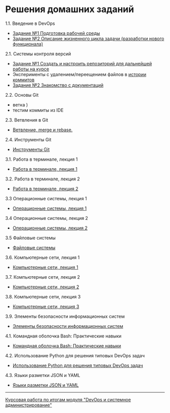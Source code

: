 # Решения домашних заданий

1.1. Введение в DevOps
   - [Задание №1 Подготовка рабочей среды](01-intro-01/README.md)
   - [Задание №2 Описание жизненного цикла задачи (разработки нового функционала)](01-intro-01/task2.md)

2.1. Системы контроля версий

   - [Задание №1 Создать и настроить репозиторий для дальнейшей работы на курсе](02-git-01-vcs/README.md)
   - Эксперименты с удалением/переещением файлов в [истории коммитов](https://github.com/Frolls/devops-netology/commits/main)
   - [Задание №2 Знакомство с документаций](02-git-01-vcs/task2.md)

2.2. Основы Git
   - ветка )
   - тестим коммиты из IDE

2.3. Ветвления в Git
   - [Ветвление, merge и rebase.](02-git-03-branching/README.md)

2.4. Инструменты Git
   - [Инструменты Git](02-git-04-tools/README.md)

3.1. Работа в терминале, лекция 1
   - [Работа в терминале, лекция 1](03-sysadmin-01-terminal/README.md)

3.2. Работа в терминале, лекция 2
   - [Работа в терминале, лекция 2](03-sysadmin-02-terminal/README.md)

3.3 Операционные системы, лекция 1
   - [Операционные системы, лекция 1](03-sysadmin-03-os/README.md)

3.4 Операционные системы, лекция 2
   - [Операционные системы, лекция 2](03-sysadmin-04-os/README.md)

3.5 Файловые системы
   - [Файловые системы](03-sysadmin-05-fs/README.md)

3.6. Компьютерные сети, лекция 1
   - [Компьютерные сети, лекция 1](03-sysadmin-06-net/README.md)

3.7. Компьютерные сети, лекция 2
   - [Компьютерные сети, лекция 2](03-sysadmin-07-net/README.md)

3.8. Компьютерные сети, лекция 3
   - [Компьютерные сети, лекция 3](03-sysadmin-08-net/README.md)

3.9. Элементы безопасности информационных систем
   - [Элементы безопасности информационных систем](03-sysadmin-09-security/README.md)

4.1. Командная оболочка Bash: Практические навыки
   - [Командная оболочка Bash: Практические навыки](04-script-01-bash/README.md)

4.2. Использование Python для решения типовых DevOps задач
   - [Использование Python для решения типовых DevOps задач](04-script-02-py/README.md)

4.3. Языки разметки JSON и YAML
   - [Языки разметки JSON и YAML](04-script-03-yaml/README.md)

---

[Курсовая работа по итогам модуля "DevOps и системное администрирование"](course_work/README.md)
